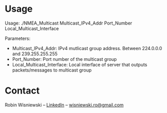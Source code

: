 ﻿# Usage

   Usage: ./NMEA_Multicast Multicast_IPv4_Addr Port_Number Local_Multicast_Interface
	
   Parameters:
   - Multicast_IPv4_Addr: IPv4 mutlicast group address. Between 224.0.0.0 and 239.255.255.255
   - Port_Number: Port number of the multicast group
   - Local_Multicast_Interface: Local interface of server that outputs packets/messages to multicast group

# Contact

Robin Wisniewski – [LinkedIn](https://www.linkedin.com/in/robin-wisniewski/) –  [wisniewski.ro@gmail.com](mailto:wisniewski.ro@gmail.com)
